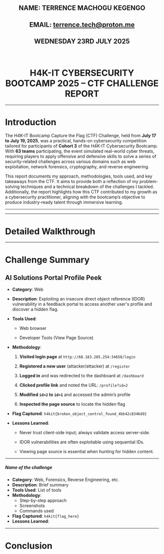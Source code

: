 
<!--Cover Page-->

<div align="center">
<h2>NAME: TERRENCE MACHOGU KEGENGO</h2>
<h2>EMAIL: <a href="mailto:terrence.tech@proton.me">terrence.tech@proton.me</a></h2>
<h2>WEDNESDAY 23RD JULY 2025</h2>
<br>
<h1><b>H4K-IT CYBERSECURITY BOOTCAMP 2025 – CTF CHALLENGE REPORT</b></h1>
</div>



---

# Introduction

The H4K-IT Bootcamp Capture the Flag (CTF) Challenge, held from **July 17 to July 19, 2025**, was a practical, hands-on cybersecurity competition tailored for participants of **Cohort 3** of the H4K-IT Cybersecurity Bootcamp. With **63 teams** participating, the event simulated real-world cyber threats, requiring players to apply offensive and defensive skills to solve a series of security-related challenges across various domains such as web exploitation, network forensics, cryptography, and reverse engineering.

This report documents my approach, methodologies, tools used, and key takeaways from the CTF. It aims to provide both a reflection of my problem-solving techniques and a technical breakdown of the challenges I tackled. Additionally, the report highlights how this CTF contributed to my growth as a cybersecurity practitioner, aligning with the bootcamp’s objective to produce industry-ready talent through immersive learning.

---

<!--Table of Contents-->

---

# Detailed Walkthrough

---

# Challenge Summary

## AI Solutions Portal Profile Peek

- **Category**: Web
    
- **Description**: Exploiting an insecure direct object reference (IDOR) vulnerability in a feedback portal to access another user's profile and discover a hidden flag.
    
- **Tools Used**:
    
    - Web browser
        
    - Developer Tools (View Page Source)
        
- **Methodology**:
    
    1. **Visited login page** at `http://68.183.205.254:34658/login`
        
    2. **Registered a new user** (attacker/attacker) at `/register`
        
    3. **Logged in** and was redirected to the dashboard at `/dashboard`
        
    4. **Clicked profile link** and noted the URL: `/profile?id=2`
        
    5. **Modified `id=2` to `id=1`** and accessed the admin’s profile
        
    6. **Inspected the page source** to locate the hidden flag
        
- **Flag Captured**: `h4kit{broken_object_control_found_4bb42c8346d9}`
    
- **Lessons Learned**:
    
    - Never trust client-side input; always validate access server-side.
        
    - IDOR vulnerabilities are often exploitable using sequential IDs.
        
    - Viewing page source is essential when hunting for hidden content.

---

##### Name of the challenge

- **Category**: Web, Forensics, Reverse Engineering, etc.
- **Description**: Brief summary
- **Tools Used**: List of tools
- **Methodology**:
    - Step-by-step approach
    - Screenshots 
    - Commands used
- **Flag Captured**: `h4kit{flag_here}`
- **Lessons Learned**:

---
# Conclusion


